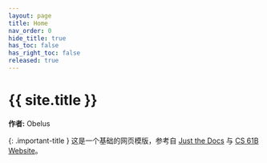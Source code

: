 ```yaml
---
layout: page
title: Home
nav_order: 0
hide_title: true
has_toc: false
has_right_toc: false
released: true
---
```


# {{ site.title }}
**作者:** Obelus

{: .important-title }
这是一个基础的网页模版，参考自 [Just the Docs](https://just-the-docs.com) 与 [CS 61B Website](https://datastructur.es)。
